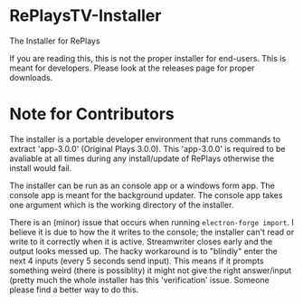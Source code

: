 # RePlaysTV-Installer
The Installer for RePlays

If you are reading this, this is not the proper installer for end-users. This is meant for developers. Please look at the releases page for proper downloads.

# Note for Contributors
The installer is a portable developer environment that runs commands to extract 'app-3.0.0' (Original Plays 3.0.0). This 'app-3.0.0' is required to be avaliable at all times during any install/update of RePlays otherwise the install would fail. 

The installer can be run as an console app or a windows form app. The console app is meant for the background updater. The console app takes one argument which is the working directory of the installer.

There is an (minor) issue that occurs when running `electron-forge import`. I believe it is due to how the it writes to the console; the installer can't read or write to it correctly when it is active. Streamwriter closes early and the output looks messed up. The hacky workaround is to "blindly" enter the next 4 inputs (every 5 seconds send input). This means if it prompts something weird (there is possiblity) it might not give the right answer/input (pretty much the whole installer has this 'verification' issue. Someone please find a better way to do this.